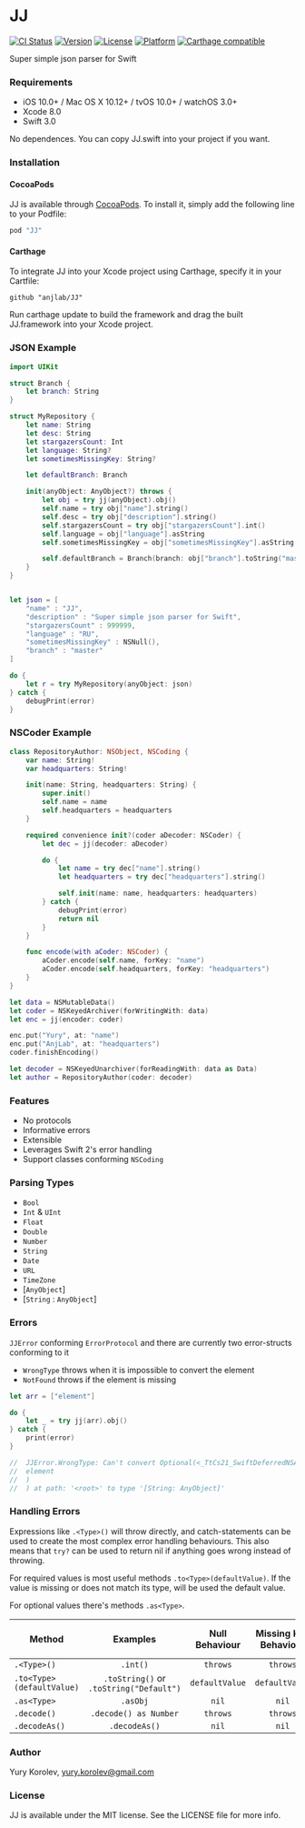 # JJ

[![CI Status](http://img.shields.io/travis/anjlab/JJ.svg?style=flat)](https://travis-ci.org/anjlab/JJ)
[![Version](https://img.shields.io/cocoapods/v/JJ.svg?style=flat)](http://cocoapods.org/pods/JJ)
[![License](https://img.shields.io/cocoapods/l/JJ.svg?style=flat)](http://cocoapods.org/pods/JJ)
[![Platform](https://img.shields.io/cocoapods/p/JJ.svg?style=flat)](http://cocoapods.org/pods/JJ)
[![Carthage compatible](https://img.shields.io/badge/Carthage-compatible-4BC51D.svg?style=flat)](https://github.com/Carthage/Carthage)

Super simple json parser for Swift

### Requirements
- iOS 10.0+ / Mac OS X 10.12+ / tvOS 10.0+ / watchOS 3.0+
- Xcode 8.0
- Swift 3.0

No dependences. You can copy JJ.swift into your project if you want.

### Installation

#### CocoaPods

JJ is available through [CocoaPods](http://cocoapods.org). To install
it, simply add the following line to your Podfile:

```ruby
pod "JJ"
```
#### Carthage

To integrate JJ into your Xcode project using Carthage, specify it in your Cartfile:

```github "anjlab/JJ"```

Run carthage update to build the framework and drag the built JJ.framework into your Xcode project.

### JSON Example
```swift
import UIKit

struct Branch {
    let branch: String
}

struct MyRepository {
    let name: String
    let desc: String
    let stargazersCount: Int
    let language: String?
    let sometimesMissingKey: String?

    let defaultBranch: Branch

    init(anyObject: AnyObject?) throws {
        let obj = try jj(anyObject).obj()
        self.name = try obj["name"].string()
        self.desc = try obj["description"].string()
        self.stargazersCount = try obj["stargazersCount"].int()
        self.language = obj["language"].asString
        self.sometimesMissingKey = obj["sometimesMissingKey"].asString

        self.defaultBranch = Branch(branch: obj["branch"].toString("master"))
    }
}


let json = [
    "name" : "JJ",
    "description" : "Super simple json parser for Swift",
    "stargazersCount" : 999999,
    "language" : "RU",
    "sometimesMissingKey" : NSNull(),
    "branch" : "master"
]

do {
    let r = try MyRepository(anyObject: json)
} catch {
    debugPrint(error)
}
```
### NSCoder Example
```swift
class RepositoryAuthor: NSObject, NSCoding {
    var name: String!
    var headquarters: String!

    init(name: String, headquarters: String) {
        super.init()
        self.name = name
        self.headquarters = headquarters
    }

    required convenience init?(coder aDecoder: NSCoder) {
        let dec = jj(decoder: aDecoder)

        do {
            let name = try dec["name"].string()
            let headquarters = try dec["headquarters"].string()

            self.init(name: name, headquarters: headquarters)
        } catch {
            debugPrint(error)
            return nil
        }
    }

    func encode(with aCoder: NSCoder) {
        aCoder.encode(self.name, forKey: "name")
        aCoder.encode(self.headquarters, forKey: "headquarters")
    }
}

let data = NSMutableData()
let coder = NSKeyedArchiver(forWritingWith: data)
let enc = jj(encoder: coder)

enc.put("Yury", at: "name")
enc.put("AnjLab", at: "headquarters")
coder.finishEncoding()

let decoder = NSKeyedUnarchiver(forReadingWith: data as Data)
let author = RepositoryAuthor(coder: decoder)
```
### Features
- No protocols
- Informative errors
- Extensible
- Leverages Swift 2's error handling
- Support classes conforming ```NSCoding```

### Parsing Types
- ```Bool```
- ```Int``` & ```UInt```
- ```Float```
- ```Double```
- ```Number```
- ```String```
- ```Date```
- ```URL```
- ```TimeZone```
- [```AnyObject```]
- [```String``` : ```AnyObject```]

### Errors
```JJError``` conforming ```ErrorProtocol``` and there are currently two error-structs conforming to it
- ```WrongType``` throws when it is impossible to convert the element
- ```NotFound``` throws if the element is missing
```swift
let arr = ["element"]

do {
    let _ = try jj(arr).obj()
} catch {
    print(error)
}

//  JJError.WrongType: Can't convert Optional(<_TtCs21_SwiftDeferredNSArray 0x7fa3be4acb40>(
//  element
//  )
//  ) at path: '<root>' to type '[String: AnyObject]'
```
### Handling Errors
Expressions like ```.<Type>()``` will throw directly, and catch-statements can be used to create the most complex error handling behaviours. This also means that ```try?``` can be used to return nil if anything goes wrong instead of throwing.

For required values is most useful methods ```.to<Type>(defaultValue)```. If the value is missing or does not match its type, will be used the default value.

For optional values there's methods ```.as<Type>```.

| Method | Examples | Null Behaviour | Missing Key Behaviour | Type Mismatch Behaviour |
| --- | :---: | :---: | :---: | :---: |
| `.<Type>()` | `.int()` | `throws` | `throws` | `throws` |
| `.to<Type>(defaultValue)` | `.toString()` or `.toString("Default")` | `defaultValue` | `defaultValue` | `defaultValue` |
| `.as<Type>` | `.asObj` | `nil` | `nil` | `nil` |
| `.decode()` | `.decode() as Number` | `throws` | `throws` | `throws` |
| `.decodeAs()` | `.decodeAs()` | `nil` | `nil` | `nil` |

### Author

Yury Korolev, yury.korolev@gmail.com

### License

JJ is available under the MIT license. See the LICENSE file for more info.
